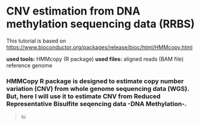 # CNV estimation from DNA methylation sequencing data (RRBS)

This tutorial is based on https://www.bioconductor.org/packages/release/bioc/html/HMMcopy.html

**used tools:** HMMcopy (R package)
**used files:** aligned reads (BAM file)
                reference genome
           
           
### HMMCopy R package is designed to estimate copy number variation (CNV) from whole genome sequencing data (WGS). But, here I will use it to estimate CNV from Reduced Representative Bisulfite seqencing data -DNA Methylation-.


> hi



